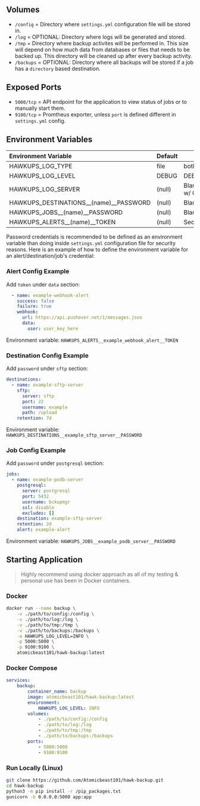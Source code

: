 ## Volumes

* `/config` = Directory where `settings.yml` configuration file will be stored in.
* `/log` = OPTIONAL: Directory where logs will be generated and stored.
* `/tmp` = Directory where backup activites will be performed in. This size will depend on how much data from databases or files that needs to be backed up. This directory will be cleaned up after every backup activity.
* `/backups` = OPTIONAL: Directory where all backups will be stored if a job has a `directory` based destination.

## Exposed Ports

* `5000/tcp` = API endpoint for the application to view status of jobs or to manually start them.
* `9100/tcp` = Promtheus exporter, unless `port` is defined different in `settings.yml` config.

## Environment Variables

| Environment Variable                   | Default | Value Req.                                | Example                |
| :------------------------------------- | ------- | ----------------------------------------- | ---------------------- |
| HAWKUPS_LOG_TYPE                       | file    | both,file,syslog                          | both                   | 
| HAWKUPS_LOG_LEVEL                      | DEBUG   | DEBUG,INFO,WARN,ERROR                     | INFO                   |
| HAWKUPS_LOG_SERVER                     | (null)  | Blank or FQDN/IP Address w/ Optional Port | syslog.example.com:514 |
| HAWKUPS_DESTINATIONS__(name)__PASSWORD | (null)  | Blank or password value                   | P@sswOrd               |
| HAWKUPS_JOBS__(name)__PASSWORD         | (null)  | Blank or password value                   | P@sswOrd               |
| HAWKUPS_ALERTS__(name)__TOKEN          | (null)  | Secret value                              | (token here)           |

Password credentials is recommended to be defined as an environment variable than doing inside `settings.yml` configuration file for security reasons. Here is an example of how to define the environment variable for an alert/destination/job's credential:

### Alert Config Example

Add `token` under `data` section:

```yaml
  - name: example-webhook-alert
    success: false
    failure: true
    webhook:
      url: https://api.pushover.net/1/messages.json
      data:
        user: user_key_here
```

Environment variable: `HAWKUPS_ALERTS__example_webhook_alert__TOKEN`

### Destination Config Example

Add `password` under `sftp` section:

```yaml
destinations:
  - name: example-sftp-server
    sftp:
      server: sftp
      port: 22
      username: example
      path: /upload
    retention: 7d
```

Environment variable: `HAWKUPS_DESTINATIONS__example_sftp_server__PASSWORD`

### Job Config Example

Add `password` under `postgresql` section:

```yaml
jobs:
  - name: example-podb-server
    postgresql:
      server: postgresql
      port: 5432
      username: bckupmgr
      ssl: disable
      excludes: []
    destination: example-sftp-server
    retention: 2d
    alert: example-alert
```

Environment variable: `HAWKUPS_JOBS__example_podb_server__PASSWORD`

## Starting Application

> Highly recommend using docker approach as all of my testing & personal use has been in Docker containers.

### Docker
```bash
docker run --name backup \
    -v ./path/to/config:/config \
    -v ./path/to/log:/log \
    -v ./path/to/tmp:/tmp \
    -v ./path/to/backups:/backups \
    -e HAWKUPS_LOG_LEVEL=INFO \
    -p 5000:5000 \
    -p 9100:9100 \
    atomicbeast101/hawk-backup:latest
```

### Docker Compose
```yaml
services:
    backup:
        container_name: backup
        image: atomicbeast101/hawk-backup:latest
        environment:
            HAWKUPS_LOG_LEVEL: INFO
        volumes:
            - ./path/to/config:/config
            - ./path/to/log:/log
            - ./path/to/tmp:/tmp
            - ./path/to/backups:/backups
        ports:
            - 5000:5000
            - 9100:9100
```

### Run Locally (Linux)
```bash
git clone https://github.com/Atomicbeast101/hawk-backup.git
cd hawk-backup
python3 -m pip install -r /pip_packages.txt
gunicorn -b 0.0.0.0:5000 app:app
```
